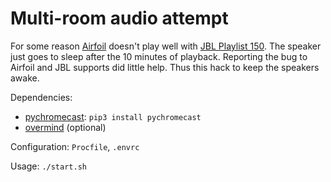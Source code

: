 # Multi-room audio attempt #

For some reason [Airfoil](https://rogueamoeba.com/airfoil/) doesn't play well with [JBL Playlist 150](https://www.jbl.com/home-speakers-2/JBL+PLAYLIST+150.html). The speaker just goes to sleep after the 10 minutes of playback. Reporting the bug to Airfoil and JBL supports did little help. Thus this hack to keep the speakers awake.

Dependencies:
* [pychromecast](https://github.com/balloob/pychromecast): `pip3 install pychromecast`
* [overmind](https://github.com/DarthSim/overmind) (optional)

Configuration: `Procfile`, `.envrc`

Usage: `./start.sh`
